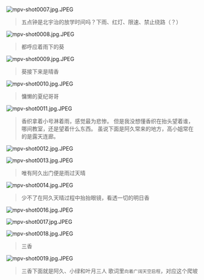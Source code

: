 ![mpv-shot0007.jpg.JPEG](/file/blog/spirit/響け！ユーフォニアム/S1/OP/20200830/mpv-shot0007.jpg.JPEG)  
> 五点钟是北宇治的放学时间吗？下雨、红灯、限速、禁止绕路（？）

![mpv-shot0008.jpg.JPEG](/file/blog/spirit/響け！ユーフォニアム/S1/OP/20200830/mpv-shot0008.jpg.JPEG)  
> 都呼应着雨下的葵

![mpv-shot0009.jpg.JPEG](/file/blog/spirit/響け！ユーフォニアム/S1/OP/20200830/mpv-shot0009.jpg.JPEG)  
> 葵接下来是晴香

![mpv-shot0010.jpg.JPEG](/file/blog/spirit/響け！ユーフォニアム/S1/OP/20200830/mpv-shot0010.jpg.JPEG)  
> 慵懒的夏纪哥哥

![mpv-shot0011.jpg.JPEG](/file/blog/spirit/響け！ユーフォニアム/S1/OP/20200830/mpv-shot0011.jpg.JPEG)  
> 香织拿着小号淋着雨，感觉最为悲惨。
> 但是我没想懂香织在抬头望着谁，哪间教室，还是望着什么东西。
> 虽说下面是阿久常来的地方，高小姐常在的是露天连廊。

![mpv-shot0012.jpg.JPEG](/file/blog/spirit/響け！ユーフォニアム/S1/OP/20200830/mpv-shot0012.jpg.JPEG)  

![mpv-shot0013.jpg.JPEG](/file/blog/spirit/響け！ユーフォニアム/S1/OP/20200830/mpv-shot0013.jpg.JPEG)  
> 唯有阿久出门便是雨过天晴

![mpv-shot0014.jpg.JPEG](/file/blog/spirit/響け！ユーフォニアム/S1/OP/20200830/mpv-shot0014.jpg.JPEG)  
> 少不了在阿久天晴过程中抬抬眼镜，看透一切的明日香

![mpv-shot0016.jpg.JPEG](/file/blog/spirit/響け！ユーフォニアム/S1/OP/20200830/mpv-shot0016.jpg.JPEG)  

![mpv-shot0017.jpg.JPEG](/file/blog/spirit/響け！ユーフォニアム/S1/OP/20200830/mpv-shot0017.jpg.JPEG)  

![mpv-shot0018.jpg.JPEG](/file/blog/spirit/響け！ユーフォニアム/S1/OP/20200830/mpv-shot0018.jpg.JPEG)  
> 三香

![mpv-shot0019.jpg.JPEG](/file/blog/spirit/響け！ユーフォニアム/S1/OP/20200830/mpv-shot0019.jpg.JPEG)
> 三香下面就是阿久、小绿和叶月三人
> 歌词里`向着广阔天空启程`，对应这个爬坡